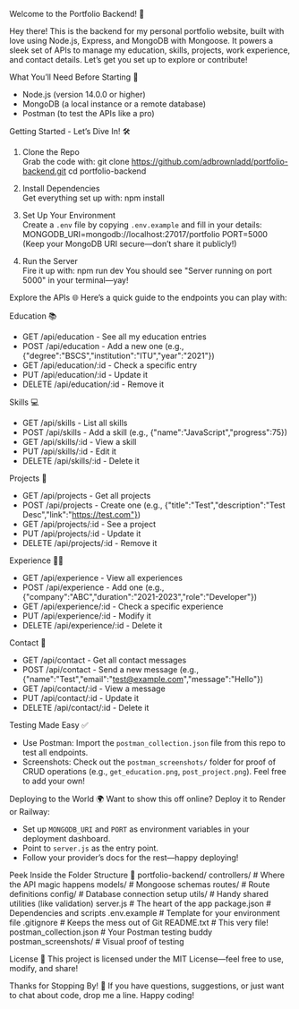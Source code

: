 Welcome to the Portfolio Backend! 🎉

Hey there! This is the backend for my personal portfolio website, built with love using Node.js, Express, and MongoDB with Mongoose. It powers a sleek set of APIs to manage my education, skills, projects, work experience, and contact details. Let’s get you set up to explore or contribute!

What You’ll Need Before Starting 🚀
- Node.js (version 14.0.0 or higher)
- MongoDB (a local instance or a remote database)
- Postman (to test the APIs like a pro)

Getting Started - Let’s Dive In! 🛠️
1. Clone the Repo  
   Grab the code with:
   git clone https://github.com/adbrownladd/portfolio-backend.git
   cd portfolio-backend

2. Install Dependencies  
   Get everything set up with:
   npm install

3. Set Up Your Environment  
   Create a `.env` file by copying `.env.example` and fill in your details:
   MONGODB_URI=mongodb://localhost:27017/portfolio
   PORT=5000
   (Keep your MongoDB URI secure—don’t share it publicly!)

4. Run the Server  
   Fire it up with:
   npm run dev
   You should see "Server running on port 5000" in your terminal—yay!

Explore the APIs 🌐
Here’s a quick guide to the endpoints you can play with:

Education 📚
- GET /api/education - See all my education entries
- POST /api/education - Add a new one (e.g., {"degree":"BSCS","institution":"ITU","year":"2021"})
- GET /api/education/:id - Check a specific entry
- PUT /api/education/:id - Update it
- DELETE /api/education/:id - Remove it

Skills 💻
- GET /api/skills - List all skills
- POST /api/skills - Add a skill (e.g., {"name":"JavaScript","progress":75})
- GET /api/skills/:id - View a skill
- PUT /api/skills/:id - Edit it
- DELETE /api/skills/:id - Delete it

Projects 🚀
- GET /api/projects - Get all projects
- POST /api/projects - Create one (e.g., {"title":"Test","description":"Test Desc","link":"https://test.com"})
- GET /api/projects/:id - See a project
- PUT /api/projects/:id - Update it
- DELETE /api/projects/:id - Remove it

Experience 👷‍♂️
- GET /api/experience - View all experiences
- POST /api/experience - Add one (e.g., {"company":"ABC","duration":"2021-2023","role":"Developer"})
- GET /api/experience/:id - Check a specific experience
- PUT /api/experience/:id - Modify it
- DELETE /api/experience/:id - Delete it

Contact 📧
- GET /api/contact - Get all contact messages
- POST /api/contact - Send a new message (e.g., {"name":"Test","email":"test@example.com","message":"Hello"})
- GET /api/contact/:id - View a message
- PUT /api/contact/:id - Update it
- DELETE /api/contact/:id - Delete it

Testing Made Easy ✅
- Use Postman: Import the `postman_collection.json` file from this repo to test all endpoints.
- Screenshots: Check out the `postman_screenshots/` folder for proof of CRUD operations (e.g., `get_education.png`, `post_project.png`). Feel free to add your own!

Deploying to the World 🌍
Want to show this off online? Deploy it to Render or Railway:
- Set up `MONGODB_URI` and `PORT` as environment variables in your deployment dashboard.
- Point to `server.js` as the entry point.
- Follow your provider’s docs for the rest—happy deploying!

Peek Inside the Folder Structure 📂
portfolio-backend/
  controllers/         # Where the API magic happens
  models/             # Mongoose schemas
  routes/             # Route definitions
  config/             # Database connection setup
  utils/              # Handy shared utilities (like validation)
  server.js           # The heart of the app
  package.json        # Dependencies and scripts
  .env.example        # Template for your environment file
  .gitignore          # Keeps the mess out of Git
  README.txt          # This very file!
  postman_collection.json # Your Postman testing buddy
  postman_screenshots/ # Visual proof of testing

License 📜
This project is licensed under the MIT License—feel free to use, modify, and share!

Thanks for Stopping By! 🙌
If you have questions, suggestions, or just want to chat about code, drop me a line. Happy coding!
